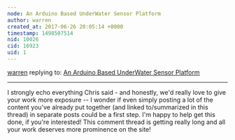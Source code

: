 ```yaml
---
node: An Arduino Based UnderWater Sensor Platform
author: warren
created_at: 2017-06-26 20:05:14 +0000
timestamp: 1498507514
nid: 10026
cid: 16923
uid: 1
---
```




[warren](../profile/warren) replying to: [An Arduino Based UnderWater Sensor Platform](../notes/EdMallon/02-11-2014/an-arduino-based-underwater-sensor-platform)

----
I strongly echo everything Chris said - and honestly, we'd really love to give your work more exposure -- I wonder if even simply posting a lot of the content you've already put together (and linked to/summarized in this thread) in separate posts could be a first step. I'm happy to help get this done, if you're interested! This comment thread is getting really long and all your work deserves more prominence on the site! 